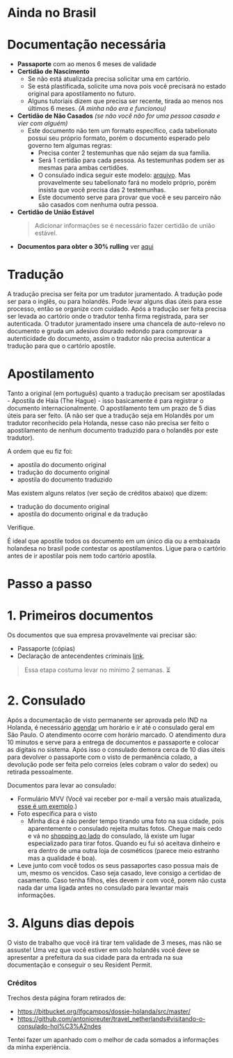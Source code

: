 # Ainda no Brasil

# Documentação necessária

- **Passaporte** com ao menos 6 meses de validade
- **Certidão de Nascimento**
  - Se não está atualizada precisa solicitar uma em cartório.
  - Se está plastificada, solicite uma nova pois você precisará no estado original para apostilamento no futuro.
  - Alguns tutoriais dizem que precisa ser recente, tirada ao menos nos últimos 6 meses. _(A minha não era e funcionou)_
- **Certidão de Não Casados** _(se não você não for uma pessoa casada e vier com alguém)_
  - Este documento não tem um formato específico, cada tabelionato possui seu próprio formato, porém o documento esperado pelo governo tem algumas regras:
    - Precisa conter 2 testemunhas que não sejam da sua família.
    - Será 1 certidão para cada pessoa. As testemunhas podem ser as mesmas para ambas certidões.
    - O consulado indica seguir este modelo: [arquivo](../files/modelo-declaracao-estado-civil.pdf). Mas provavelmente seu tabelionato fará no modelo próprio, porém insista que você precisa das 2 testemunhas.
    - Este documento serve para provar que você e seu parceiro não são casados com nenhuma outra pessoa.
- **Certidão de União Estável**
  > Adicionar informações se é necessário fazer certidão de união estável.
- **Documentos para obter o 30% rulling** ver [aqui](/pages/30-rulling.md)

# Tradução

A tradução precisa ser feita por um tradutor juramentado. A tradução pode ser para o inglês, ou para holandês. Pode levar alguns dias úteis para esse processo, então se organize com cuidado.
Após a tradução ser feita precisa ser levada ao cartório onde o tradutor tenha firma registrada, para ser autenticada.
O tradutor juramentado insere uma chancela de auto-relevo no documento e gruda um adesivo dourado redondo para comprovar a autenticidade do documento, assim o tradutor não precisa autenticar a tradução para que o cartório apostile.

# Apostilamento

Tanto a original (em português) quanto a tradução precisam ser apostiladas - Apostila de Haia (The Hague) - isso basicamente é para registrar o documento internacionalmente. O apostilamento tem um prazo de 5 dias úteis para ser feito. (A não ser que a tradução seja em Holandês por um tradutor reconhecido pela Holanda, nesse caso não precisa ser feito o apostilamento de nenhum documento traduzido para o holandês por este tradutor).

A ordem que eu fiz foi:

- apostila do documento original
- tradução do documento original
- apostila do documento traduzido

Mas existem alguns relatos (ver seção de créditos abaixo) que dizem:

- tradução do documento original
- apostila do documento original e da tradução

Verifique.

É ideal que apostile todos os documento em um único dia ou a embaixada holandesa no brasil pode contestar os apostilamentos.
Ligue para o cartório antes de ir apostilar pois nem todo cartório apostila.

# Passo a passo

# 1. Primeiros documentos

Os documentos que sua empresa provavelmente vai precisar são:

- Passaporte (cópias)
- Declaração de antecendentes criminais [link](https://ind.nl/en/Forms/7601.pdf).

> Essa etapa costuma levar no mínimo 2 semanas. ⏳

# 2. Consulado

Após a documentação de visto permanente ser aprovada pelo IND na Holanda, é necessário [agendar](https://www.vfsvisaonline.com/Netherlands-Global-Online-Appointment_Zone3/AppScheduling/AppWelcome.aspx?P=HWGBNAjqHwVt5/GJoRs9WQnVEJS5Y8fVWPrimCCwlDM=) um horário e ir até o consulado geral em São Paulo.
O atendimento ocorre com horário marcado. O atendimento dura 10 minutos e serve para a entrega de documentos e passaporte e colocar as digitais no sistema.
Após isso o consulado demora cerca de 10 dias úteis para devolver o passaporte com o visto de permanência colado, a devolução pode ser feita pelo correios (eles cobram o valor do sedex) ou retirada pessoalmente.

Documentos para levar ao consulado:

- Formulário MVV (Você vai receber por e-mail a versão mais atualizada, [esse é um exemplo](https://www.government.nl/documents/forms/2015/07/30/mvv-issue-form).)
- Foto específica para o visto
  - Minha dica é não perder tempo tirando uma foto na sua cidade, pois aparentemente o consulado rejeita muitas fotos. Chegue mais cedo e vá no [shopping ao lado](https://www.google.com/maps/place/Av.+Brg.+Faria+Lima,+1835+-+Jardim+Paulistano,+S%C3%A3o+Paulo+-+SP,+01452-001,+Brasil/@-23.5731831,-46.6896444,19z/data=!3m1!4b1!4m12!1m6!3m5!1s0x0:0x1393430d65a0ba62!2sConsulado+Geral+dos+Pa%C3%ADses+Baixos!8m2!3d-23.5727662!4d-46.6892856!3m4!1s0x94ce577338fffe8f:0xf54dfdf52b662139!8m2!3d-23.5731843!4d-46.6890959) do consulado, lá existe um lugar especializado para tirar fotos. Quando eu fui só aceitava dinheiro e era dentro de uma outra loja de cosméticos (parece meio estranho mas a qualidade é boa).
- Leve junto com você todos os seus passaportes caso possua mais de um, mesmo os vencidos. Caso seja casado, leve consigo a certidao de casamento. Caso tenha filhos, eles devem ir com você, porem não custa nada dar uma ligada antes no consulado para levantar mais informações.

# 3. Alguns dias depois

O visto de trabalho que você irá tirar tem validade de 3 meses, mas não se assuste! Uma vez que você estiver em solo holandês você deve se apresentar a prefeitura da sua cidade para da entrada na sua documentação e conseguir o seu Resident Permit.

### Créditos

Trechos desta página foram retirados de:

- https://bitbucket.org/lfgcampos/dossie-holanda/src/master/
- https://github.com/antonioreuter/travel_netherlands#visitando-o-consulado-hol%C3%A2ndes

Tentei fazer um apanhado com o melhor de cada somados a informações da minha experiência.
